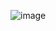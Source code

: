 
![image](https://user-images.githubusercontent.com/90375458/149275399-fb8282dd-55a5-406a-b7d9-653743ca9c43.png)
